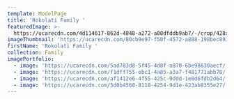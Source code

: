 ```yaml
---
template: ModelPage
title: 'Rokolati Family '
featuredImage: >-
  https://ucarecdn.com/4d114617-862d-4848-a272-a08dfddb9ab7/-/crop/428x296/0,199/-/preview/
imageThumbnail: 'https://ucarecdn.com/80cb9e97-f50f-4572-a888-198bec893c2c/'
firstName: 'Rokolati Family '
collection: Family
imagePortfolio:
  - image: 'https://ucarecdn.com/5ad783d8-5f45-4d8f-a870-6be98630aecf/'
  - image: 'https://ucarecdn.com/f1dff755-ebc1-4a85-a3a7-f481771abb78/'
  - image: 'https://ucarecdn.com/af1412e6-4f55-425c-9ddd-1e8d6fdb2d64/'
  - image: 'https://ucarecdn.com/5d0b4568-8118-4254-9d1e-423ab8355e27/'
---
```


